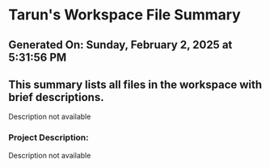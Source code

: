 # Tarun's Workspace File Summary
## Generated On: Sunday, February 2, 2025 at 5:31:56 PM
This summary lists all files in the workspace with brief descriptions.
---
Description not available 
### Project Description:
 Description not available
